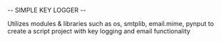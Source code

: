-- SIMPLE KEY LOGGER --

Utilizes modules & libraries such as os, smtplib, email.mime, pynput to create a script project with key logging and email functionality
